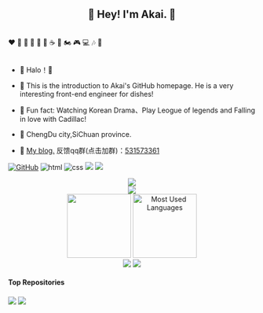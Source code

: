 <h2 align="center">👋 Hey! I'm Akai. 🤹</h2>
<br />
❤️ 🍦 🍓 🍉 🍋 🥛 ☕ 🍗 🏍️ 🎮 💻 🎶 🚗
<br />
<br />

- 🔭 Halo！🌷

- 🌼 This is the introduction to Akai's GitHub homepage. He is a very interesting front-end engineer for dishes!

- 🍄 Fun fact: Watching Korean Drama、Play Leogue of legends and Falling in love with Cadillac!

- 🎢 ChengDu city,SiChuan province.

- 📓 <a href="https://salephine.asia">My blog.</a>
反馈qq群(点击加群)：[531573361](https://jq.qq.com/?_wv=1027&k=vU2fKZZH)
  
[![GitHub](https://img.shields.io/badge/GitHub-181717?style=flat-square&logo=github&logoColor=white)](https://github.com/akaibiu)
![html](https://img.shields.io/badge/-html-E34F26?style=flat-square&logo=html5&logoColor=white)
![css](https://img.shields.io/badge/-css-1572B6?style=flat-square&logo=css3)
![](https://img.shields.io/badge/JavaScript-red?style=flat-square&logo=javascript) 
![](https://img.shields.io/badge/Vue.js-black?style=flat-square&logo=vue.js)
<div align="center"> <a href="https://blog.ytadx.cn/"> <img src="https://readme-typing-svg.herokuapp.com/?lines=时间不在于你拥有多少,而在于你怎样使用;所有的伟大都来源于一个勇敢的开始;这个世界既不黑也不白，而是一道精致的黑;谎言不会伤人，真相才是快刀!&center=false&size=22"> </a> </div>
<div align="center"> <img src="https://github-readme-activity-graph.vercel.app/graph?username=akaibiu&theme=xcode" /> </div>
<div align="center"><img height="130px" src="https://github-readme-stats.vercel.app/api?username=akaibiu&show_icons=true&theme=tokyonight"> <img height="130px" src="https://github-readme-stats.vercel.app/api/top-langs?username=akaibiu&hide_title=true&layout=compact&theme=graywhite&hide_border=true&bg_color=45,fffc79,73fa79,75f0db" alt="Most Used Languages"></div>
<div align="center"> <img src="https://github-readme-streak-stats.herokuapp.com/?user=yang-tian-hub" /> <img src="https://github-readme-stats.vercel.app/api/top-langs/?username=yang-tian-hub" /> </div>

#### Top Repositories

<a href="https://github.com/akaibiu/ak-blog-github"><img align="center" src="https://github-readme-stats.vercel.app/api/pin/?username=akaibiu&repo=ak-blog-github&theme=buefy" /></a>
<a href="https://github.com/akaibiu/akai-uni"><img align="center" src="https://github-readme-stats.vercel.app/api/pin/?username=akaibiu&repo=akai-uni&theme=buefy" /></a>
